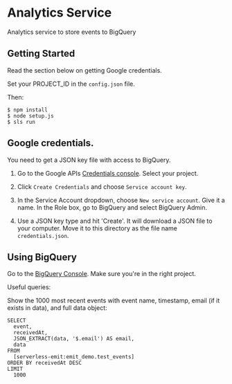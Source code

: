 # Analytics Service

Analytics service to store events to BigQuery

## Getting Started

Read the section below on getting Google credentials. 

Set your PROJECT_ID in the `config.json` file.

Then:

```
$ npm install
$ node setup.js
$ sls run
```

## Google credentials.

You need to get a JSON key file with access to BigQuery.

1. Go to the Google APIs [Credentials console](https://console.developers.google.com/projectselector/apis/credentials). Select your project.

2. Click `Create Credentials` and choose `Service account key`.

3. In the Service Account dropdown, choose `New service account`. Give it a name. In the Role box, go to BigQuery and select BigQuery Admin.

4. Use a JSON key type and hit 'Create'. It will download a JSON file to your computer. Move it to this directory as the file name `credentials.json`. 

## Using BigQuery

Go to the [BigQuery Console](https://bigquery.cloud.google.com/welcome). Make sure you're in the right project.

Useful queries:

Show the 1000 most recent events with event name, timestamp, email (if it exists in data), and full data object:

```
SELECT
  event,
  receivedAt,
  JSON_EXTRACT(data, '$.email') AS email,
  data
FROM
  [serverless-emit:emit_demo.test_events]
ORDER BY receivedAt DESC
LIMIT
  1000
```
